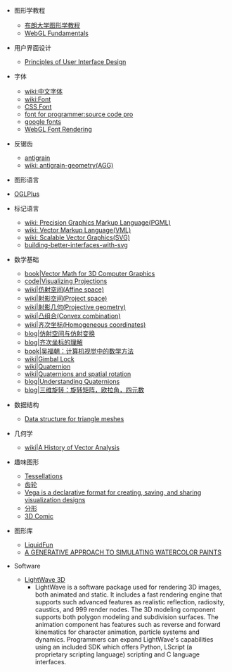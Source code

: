 - 图形学教程
  - [布朗大学图形学教程](http://www.cs.brown.edu/courses/cs123/lectures.htm)
  - [WebGL Fundamentals](http://webglfundamentals.org/)
  
- 用户界面设计
  - [Principles of User Interface Design](http://bokardo.com/principles-of-user-interface-design/)

- 字体
  - [wiki:中文字体](http://zh.wikipedia.org/zh/字体)
  - [wiki:Font](http://en.wikipedia.org/wiki/Font)
  - [CSS Font](http://yusugomori.com/projects/css-sans/fonts)
  - [font for programmer:source code pro](https://github.com/adobe/source-code-pro)
  - [google fonts](https://fonts.google.com/)
  - [WebGL Font Rendering](https://astiopin.github.io/webgl_fonts/)

- 反锯齿
  - [antigrain](http://www.antigrain.com/)
  - [wiki: antigrain-geometry(AGG)](http://en.wikipedia.org/wiki/Anti-Grain_Geometry)

- 图形语言
 - [OGLPlus](http://kifri.fri.uniza.sk/~chochlik/oglplus/html/index.html)

- 标记语言
  - [wiki: Precision Graphics Markup Language(PGML)](http://en.wikipedia.org/wiki/Precision_Graphics_Markup_Language)
  - [wiki: Vector Markup Language(VML)](http://en.wikipedia.org/wiki/Vector_Markup_Language)
  - [wiki: Scalable Vector Graphics(SVG)](http://en.wikipedia.org/wiki/Scalable_Vector_Graphics)
  - [building-better-interfaces-with-svg](http://slides.com/sarasoueidan/building-better-interfaces-with-svg#/)
  
- 数学基础
  - [book|Vector Math for 3D Computer Graphics](http://programmedlessons.org/VectorLessons/)
  - [code|Visualizing Projections](http://shaunlebron.github.io/visualizing-projections/)
  - [wiki|仿射空间(Affine space)](https://en.wikipedia.org/wiki/Affine_space)
  - [wiki|射影空间(Project space)](https://en.wikipedia.org/wiki/Projective_space)
  - [wiki|射影几何(Projective geometry)](https://en.wikipedia.org/wiki/Projective_geometry)
  - [wiki|凸组合(Convex combination)](https://en.wikipedia.org/wiki/Convex_combination)
  - [wiki|齐次坐标(Homogeneous coordinates)](https://en.wikipedia.org/wiki/Homogeneous_coordinates)
  - [blog|仿射空间与仿射变换](http://www.cnblogs.com/maplewizard/p/4047001.html)
  - [blog|齐次坐标的理解](http://www.cnblogs.com/csyisong/archive/2008/12/09/1351372.html)
  - [book|吴福朝：计算机视觉中的数学方法](http://cvrs.whu.edu.cn/downloads/ebooks/%E8%AE%A1%E7%AE%97%E6%9C%BA%E8%A7%86%E8%A7%89%E4%B8%AD%E7%9A%84%E6%95%B0%E5%AD%A6%E6%96%B9%E6%B3%95.pdf)
  - [wiki|Gimbal Lock](https://en.wikipedia.org/wiki/Gimbal_lock)
  - [wiki|Quaternion](https://en.wikipedia.org/wiki/Quaternion)
  - [wiki|Quaternions and spatial rotation](https://en.wikipedia.org/wiki/Quaternions_and_spatial_rotation)
  - [blog|Understanding Quaternions](http://www.qiujiawei.com/understanding-quaternions/)
  - [blog|三维旋转：旋转矩阵，欧拉角，四元数](http://www.cnblogs.com/yiyezhai/p/3176725.html)

- 数据结构
  - [Data structure for triangle meshes](http://www.redblobgames.com/x/1722-b-rep-triangle-meshes/)

- 几何学
  - [wiki|A History of Vector Analysis](https://en.wikipedia.org/wiki/A_History_of_Vector_Analysis)

- 趣味图形
  - [Tessellations](http://www.tessellations.org/)
  - [齿轮](http://nathanfriend.io/inspirograph/)
  - [Vega is a declarative format for creating, saving, and sharing visualization designs](http://vega.github.io/)
  - [分形](http://www.fractalcurves.com/)
  - [3D Comic](http://yiwenl.github.io/Sketches/)

- 图形库
  - [LiquidFun](http://google.github.io/liquidfun/)
  - [A GENERATIVE APPROACH TO SIMULATING WATERCOLOR PAINTS](http://www.tylerlhobbs.com/writings/watercolor)

- Software
  - [LightWave 3D](https://en.wikipedia.org/wiki/LightWave_3D)
    - LightWave is a software package used for rendering 3D images, both animated and static. It includes a fast rendering engine that supports such advanced features as realistic reflection, radiosity, caustics, and 999 render nodes. The 3D modeling component supports both polygon modeling and subdivision surfaces. The animation component has features such as reverse and forward kinematics for character animation, particle systems and dynamics. Programmers can expand LightWave's capabilities using an included SDK which offers Python, LScript (a proprietary scripting language) scripting and C language interfaces.
  

